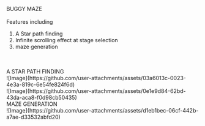 <Header1> BUGGY MAZE </Header1><br>
<br>
Features including <br>
<ol>
  <li> A Star path finding
  <li> Infinite scrolling effect at stage selection
  <li> maze generation
</ol>
<br>
<br>
<Header2> A STAR PATH FINDING </Header2><br>
![Image](https://github.com/user-attachments/assets/03a6013c-0023-4e3a-819c-6e54fe824f6d)<br>
![Image](https://github.com/user-attachments/assets/0e1e9d84-62bd-43da-aca8-f0d98cb50435)
<br>
<Header2> MAZE GENERATION </Header2><br>
![Image](https://github.com/user-attachments/assets/d1eb1bec-06cf-442b-a7ae-d33532abfd20)
<br>
